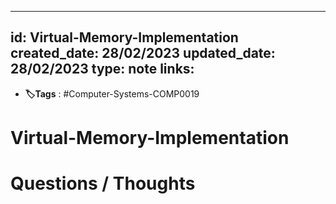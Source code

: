 
---
id: Virtual-Memory-Implementation
created_date: 28/02/2023
updated_date: 28/02/2023
type: note
links: 
---
* **🏷️Tags** : #Computer-Systems-COMP0019 
# Virtual-Memory-Implementation






# Questions / Thoughts